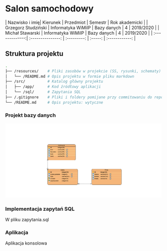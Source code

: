 # Salon samochodowy

| Nazwisko i imię| Kierunek          | Przedmiot   | Semestr | Rok akademicki |
| Grzegorz Studziński   | Informatyka WiMiIP | Bazy danych | 4		 | 2019/2020      |
| Michał Stawarski   | Informatyka WiMiIP | Bazy danych | 4		 | 2019/2020      |
| :-------------:| :---------------: | :---------: | :-----: | :------------: |

## Struktura projektu
```bash
.
├── /resources/    # Pliki zasobów w projekcie (SS, rysunki, schematy)
│   └── /README.md # Opis projektu w formie pliku markdown
├── /src/          # Katalog główny projektu
│   ├── /app/      # Kod źródłowy aplikacji
│   └── /sql/      # Zapytania SQL
├── /.gitignore    # Pliki i foldery pomijane przy commitowaniu do repozytorium
└── /README.md     # Opis projektu: wytyczne
```
### Projekt bazy danych

<img src="/resources/bazadanychplik.png">

### Implementacja zapytań SQL
W pliku zapytania.sql

### Aplikacja
Aplikacja konsolowa

